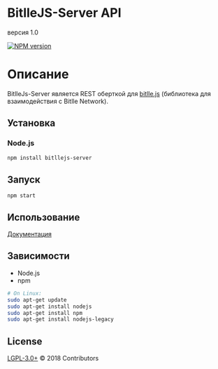 # BitlleJS-Server API
версия 1.0

[![NPM version][npm-image]][npm-url]

# Описание
BitlleJs-Server является REST оберткой для [bitlle.js](https://github.com/bitllenetwork/bitllejs) (библиотека для взаимодействия с Bitlle Network).

## Установка

### Node.js

```bash
npm install bitllejs-server
```

## Запуск

```
npm start
```

## Использование

[Документация](https://github.com/bitllenetwork/bitllejs-server/wiki)

## Зависимости

* Node.js
* npm

```bash
# On Linux:
sudo apt-get update
sudo apt-get install nodejs
sudo apt-get install npm
sudo apt-get install nodejs-legacy
```

## License

[LGPL-3.0+](https://github.com/bitllenetwork/bitllejs-server/LICENSE.md) © 2018 Contributors

[npm-image]: https://badge.fury.io/js/bitllejs-server.svg
[npm-url]: https://npmjs.org/package/bitllejs-server
